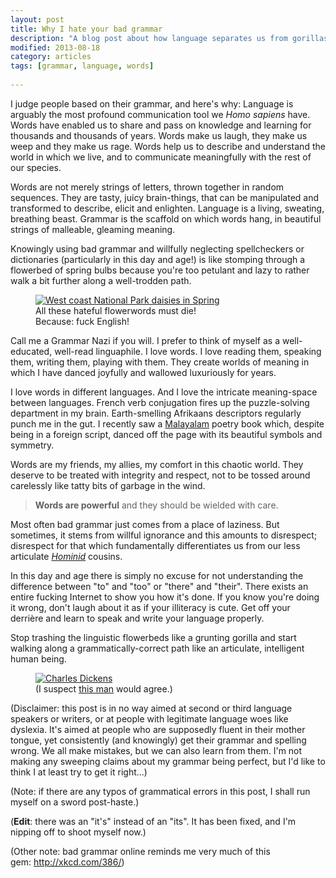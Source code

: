 ```yaml
---
layout: post
title: Why I hate your bad grammar
description: "A blog post about how language separates us from gorillas, and why words deserve to be treated with respect."
modified: 2013-08-18
category: articles
tags: [grammar, language, words]
 
---
```


I judge people based on their grammar, and here's why: 
Language is arguably the most profound communication tool we <i>Homo sapiens</i> have. Words have enabled us to share and pass on knowledge and learning for thousands and thousands of years. Words make us laugh, they make us weep and they make us rage. Words help us to describe and understand the world in which we live, and to communicate meaningfully with the rest of our species.

Words are not merely strings of letters, thrown together in random sequences. They are tasty, juicy brain-things, that can be manipulated and transformed to describe, elicit and enlighten. Language is a living, sweating, breathing beast. Grammar is the scaffold on which words hang, in beautiful strings of malleable, gleaming meaning.

Knowingly using bad grammar and willfully neglecting spellcheckers or dictionaries (particularly in this day and age!) is like stomping through a flowerbed of spring bulbs because you're too petulant and lazy to rather walk a bit further along a well-trodden path.

<div class="col-md-5 image center">
<figure><a href="{{ site.url }}/images/flowers.JPG" data-lightbox="flowers"><img src="{{ site.url }}/images/flowers.JPG" alt="West coast National Park daisies in Spring"/></a><figcaption>All these hateful flowerwords must die!<br />
Because: fuck English!</figcaption>
</figure>
</div>

Call me a Grammar Nazi if you will. I prefer to think of myself as a well-educated, well-read linguaphile. I love words. I love reading them, speaking them, writing them, playing with them. They create worlds of meaning in which I have danced joyfully and wallowed luxuriously for years.

I love words in different languages. And I love the intricate meaning-space between languages. French verb conjugation fires up the puzzle-solving department in my brain. Earth-smelling Afrikaans descriptors regularly punch me in the gut. I recently saw a <a href="http://en.wikipedia.org/wiki/Malayalam" target="_blank">Malayalam</a> poetry book which, despite being in a foreign script, danced off the page with its beautiful symbols and symmetry.

Words are my friends, my allies, my comfort in this chaotic world. They deserve to be treated with integrity and respect, not to be tossed around carelessly like tatty bits of garbage in the wind.


><b>Words are powerful</b>&nbsp;and they should be wielded with care.

Most often bad grammar just comes from a place of laziness. But sometimes, it stems from willful ignorance and this amounts to disrespect; disrespect for that which fundamentally differentiates us from our less articulate <a href="http://en.wikipedia.org/wiki/Hominidae" target="_blank"><i>Hominid</i></a> cousins.

In this day and age there is simply no excuse for not understanding the difference between "to" and "too" or "there" and "their". There exists an entire fucking Internet to show you how it's done. If you know you're doing it wrong, don't laugh about it as if your illiteracy is cute. Get off your derrière and learn to speak and write your language properly.

Stop trashing the linguistic flowerbeds like a grunting gorilla and start walking along a grammatically-correct path like an articulate, intelligent human being.

<div class="col-md-5 image center">
<figure><a href="http://upload.wikimedia.org/wikipedia/commons/thumb/a/aa/Dickens_Gurney_head.jpg/410px-Dickens_Gurney_head.jpg" data-lightbox="Dickens" title="That's Mr Dickens to you"><img src="http://upload.wikimedia.org/wikipedia/commons/thumb/a/aa/Dickens_Gurney_head.jpg/410px-Dickens_Gurney_head.jpg" alt="Charles Dickens"></a><figcaption>(I suspect <a href="http://en.wikipedia.org/wiki/Charles_Dickens" target="_blank">this man</a> would agree.)</figcaption></figure>
</div>
(Disclaimer: this post is in no way aimed at second or third language speakers or writers, or at people with legitimate language woes like dyslexia. It's aimed at people who are supposedly fluent in their mother tongue, yet consistently (and knowingly) get their grammar and spelling wrong. We all make mistakes, but we can also learn from them. I'm not making any sweeping claims about my grammar being perfect, but I'd like to think I at least try to get it right...)

(Note: if there are any typos of grammatical errors in this post, I shall run myself on a sword post-haste.)

(<b>Edit</b>: there was an "it's" instead of an "its". It has been fixed, and I'm nipping off to shoot myself now.)

(Other note: bad grammar online reminds me very much of this gem:&nbsp;<a href="http://xkcd.com/386/">http://xkcd.com/386/</a>)
